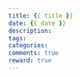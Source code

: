 ```yaml
---
title: {{ title }}
date: {{ date }}
description: 
tags: 
categories: 
comments: true
reward: true
---
```

